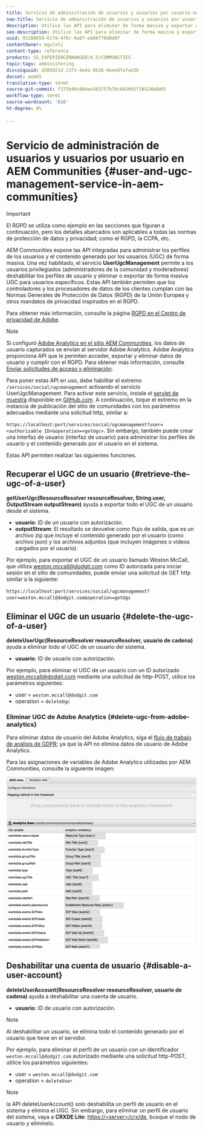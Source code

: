 ```yaml
---
title: Servicio de administración de usuarios y usuarios por usuario en AEM Communities
seo-title: Servicio de administración de usuarios y usuarios por usuario en AEM Communities
description: Utilice las API para eliminar de forma masiva y exportar de forma masiva contenido generado por el usuario, y para deshabilitar la cuenta de usuario.
seo-description: Utilice las API para eliminar de forma masiva y exportar de forma masiva contenido generado por el usuario, y para deshabilitar la cuenta de usuario.
uuid: 91180659-617d-4f6c-9a07-e680770d0d8f
contentOwner: mgulati
content-type: reference
products: SG_EXPERIENCEMANAGER/6.5/COMMUNITIES
topic-tags: administering
discoiquuid: d305821d-1371-4e4a-8b28-8eee8fafa43b
docset: aem65
translation-type: tm+mt
source-git-commit: f375b40c084ee363757b78c602091f38524b8b03
workflow-type: tm+mt
source-wordcount: '616'
ht-degree: 0%

---
```



# Servicio de administración de usuarios y usuarios por usuario en AEM Communities {#user-and-ugc-management-service-in-aem-communities}

>[!IMPORTANT]
>
>El RGPD se utiliza como ejemplo en las secciones que figuran a continuación, pero los detalles abarcados son aplicables a todas las normas de protección de datos y privacidad; como el RGPD, la CCPA, etc.

AEM Communities expone las API integradas para administrar los perfiles de los usuarios y el contenido generado por los usuarios (UGC) de forma masiva. Una vez habilitado, el servicio **UserUgcManagement** permite a los usuarios privilegiados (administradores de la comunidad y moderadores) deshabilitar los perfiles de usuario y eliminar o exportar de forma masiva UGC para usuarios específicos. Estas API también permiten que los controladores y los procesadores de datos de los clientes cumplan con las Normas Generales de Protección de Datos (RGPD) de la Unión Europea y otros mandatos de privacidad inspirados en el RGPD.

Para obtener más información, consulte la página [RGPD en el Centro de privacidad de Adobe](https://www.adobe.com/privacy/general-data-protection-regulation.html).

>[!NOTE]
>
>Si configuró [Adobe Analytics en el sitio AEM Communities](/help/communities/analytics.md), los datos de usuario capturados se envían al servidor Adobe Analytics. Adobe Analytics proporciona API que le permiten acceder, exportar y eliminar datos de usuario y cumplir con el RGPD. Para obtener más información, consulte [Enviar solicitudes de acceso y eliminación](https://docs.adobe.com/content/help/en/analytics/admin/data-governance/gdpr-submit-access-delete.html).

Para poner estas API en uso, debe habilitar el extremo `/services/social/ugcmanagement` activando el servicio UserUgcManagement. Para activar este servicio, instale el [servlet de muestra](https://github.com/Adobe-Marketing-Cloud/aem-communities-ugc-migration/tree/main/bundles/communities-ugc-management-servlet) disponible en [GitHub.com](https://github.com/Adobe-Marketing-Cloud/aem-communities-ugc-migration/tree/main/bundles/communities-ugc-management-servlet). A continuación, toque el extremo en la instancia de publicación del sitio de comunidades con los parámetros adecuados mediante una solicitud http, similar a:

`https://localhost:port/services/social/ugcmanagement?user=<authorizable ID>&operation=<getUgc>`. Sin embargo, también puede crear una interfaz de usuario (interfaz de usuario) para administrar los perfiles de usuario y el contenido generado por el usuario en el sistema.

Estas API permiten realizar las siguientes funciones.

## Recuperar el UGC de un usuario {#retrieve-the-ugc-of-a-user}

**getUserUgc(ResourceResolver resourceResolver, String user, OutputStream outputStream)** ayuda a exportar todo el UGC de un usuario desde el sistema.

* **usuario**: ID de un usuario con autorización.
* **outputStream**: El resultado se devuelve como flujo de salida, que es un archivo zip que incluye el contenido generado por el usuario (como archivo json) y los archivos adjuntos (que incluyen imágenes o vídeos cargados por el usuario).

Por ejemplo, para exportar el UGC de un usuario llamado Weston McCall, que utiliza weston.mccall@dodgit.com como ID autorizada para iniciar sesión en el sitio de comunidades, puede enviar una solicitud de GET http similar a la siguiente:

`https://localhost:port/services/social/ugcmanagement?user=weston.mccall@dodgit.com&operation=getUgc`

## Eliminar el UGC de un usuario {#delete-the-ugc-of-a-user}

**deleteUserUgc(ResourceResolver resourceResolver, usuario de cadena)** ayuda a eliminar todo el UGC de un usuario del sistema.

* **usuario**: ID de usuario con autorización.

Por ejemplo, para eliminar el UGC de un usuario con un ID autorizado weston.mccall@dodgit.com mediante una solicitud de http-POST, utilice los parámetros siguientes:

* user = `weston.mccall@dodgit.com`
* operation = `deleteUgc`

### Eliminar UGC de Adobe Analytics {#delete-ugc-from-adobe-analytics}

Para eliminar datos de usuario del Adobe Analytics, siga el [flujo de trabajo de análisis de GDPR](https://docs.adobe.com/content/help/en/analytics/admin/data-governance/an-gdpr-workflow.html); ya que la API no elimina datos de usuario de Adobe Analytics.

Para las asignaciones de variables de Adobe Analytics utilizadas por AEM Communities, consulte la siguiente imagen:

![Asignación de variables de comunidades AEM para Adobe Analytics](assets/analytics-communities-mapping.png)

## Deshabilitar una cuenta de usuario {#disable-a-user-account}

**deleteUserAccount(ResourceResolver resourceResolver, usuario de cadena)** ayuda a deshabilitar una cuenta de usuario.

* **usuario**: ID de usuario con autorización.

>[!NOTE]
>
>Al deshabilitar un usuario, se elimina todo el contenido generado por el usuario que tiene en el servidor.

Por ejemplo, para eliminar el perfil de un usuario con un identificador `weston.mccall@dodgit.com` autorizado mediante una solicitud http-POST, utilice los parámetros siguientes:

* user = `weston.mccall@dodgit.com`
* operation = `deleteUser`

>[!NOTE]
>
>la API deleteUserAccount() solo deshabilita un perfil de usuario en el sistema y elimina el UGC. Sin embargo, para eliminar un perfil de usuario del sistema, vaya a **CRXDE Lite**: [https://&lt;server>/crx/de](https://localhost:4502/crx/de), busque el nodo de usuario y elimínelo.
